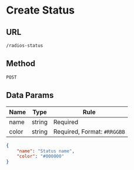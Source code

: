 # Create Status

## URL
`/radios-status`

## Method
`POST`

## Data Params
| Name | Type | Rule |
| --- | --- | --- |
| name | string | Required |
| color | string | Required, Format: `#RRGGBB` |

```json
{
    "name": "Status name",
    "color": "#000000"
}
```